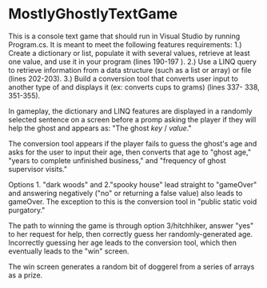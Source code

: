 # MostlyGhostlyTextGame
This is a console text game that should run in Visual Studio by running Program.cs. It is meant to meet the following features requirements:
1.) Create a dictionary or list, populate it with several values, retrieve at least one value, and use it in your program (lines 190-197 ).
2.) Use a LINQ query to retrieve information from a data structure (such as a list or array) or file (lines 202-203).
3.) Build a conversion tool that converts user input to another type of and displays it (ex: converts cups to grams) (lines 337- 338, 351-355).

In gameplay, the dictionary and LINQ features are displayed in a randomly selected sentence on a screen before a promp asking the player if they will help the ghost and appears as: "The ghost _key_ / _value_."

The conversion tool appears if the player fails to guess the ghost's age and asks for the user to input their age, then converts that age to "ghost age," "years to complete unfinished business," and "frequency of ghost supervisor visits."

Options 1. "dark woods" and 2."spooky house" lead straight to "gameOver" and answering negatively ("no" or returning a false value) also leads to gameOver. The exception to this is the conversion tool in "public static void purgatory."

The path to winning the game is through option 3/hitchhiker, answer "yes" to her request for help, then correctly guess her randomly-generated age. Incorrectly guessing her age leads to the conversion tool, which then eventually leads to the "win" screen.

The win screen generates a random bit of doggerel from a series of arrays as a prize.


